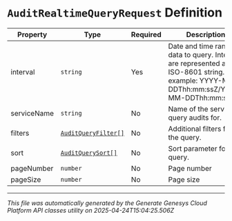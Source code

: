 # `AuditRealtimeQueryRequest` Definition

| Property | Type | Required | Description |
|----------|------|----------|-------------|
| interval | `string` | Yes | Date and time range of data to query. Intervals are represented as an ISO-8601 string. For example: YYYY-MM-DDThh:mm:ssZ/YYYY-MM-DDThh:mm:ssZ |
| serviceName | `string` | No | Name of the service to query audits for. |
| filters | [`AuditQueryFilter[]`](auditqueryfilter-definition.md) | No | Additional filters for the query. |
| sort | [`AuditQuerySort[]`](auditquerysort-definition.md) | No | Sort parameter for the query. |
| pageNumber | `number` | No | Page number |
| pageSize | `number` | No | Page size |

---

*This file was automatically generated by the Generate Genesys Cloud Platform API classes utility on 2025-04-24T15:04:25.506Z*